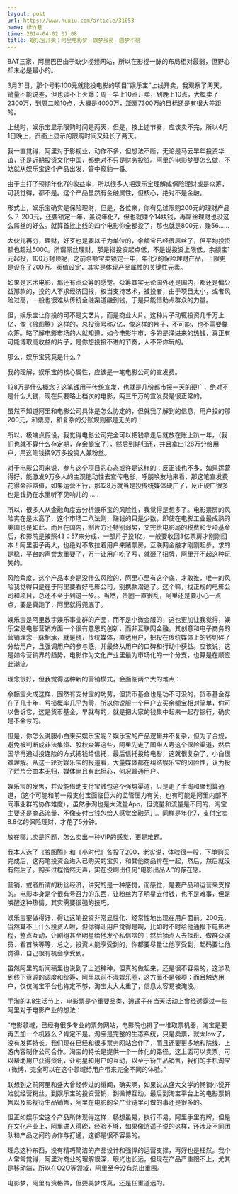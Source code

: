 ```yaml
---
layout: post
url: https://www.huxiu.com/article/31053
name: 绿竹巷
time: 2014-04-02 07:08
title: 娱乐宝开卖：阿里电影梦，做梦虽易，圆梦不易
---
```

BAT三家，阿里巴巴由于缺少视频网站，所以在影视一脉的布局相对最弱，但野心却未必是最小的。

3月31日，那个号称100元就能投电影的项目“娱乐宝”上线开卖，我观察了两天，销量不能说差，但也谈不上火爆：周一早上10点开卖，到晚上10点，大概卖了2300万，到周二晚10点，大概是4000万，距离7300万的目标还是有很大差距的。

上线时，娱乐宝显示限购时间是两天，但是，按上述节奏，应该卖不完，所以4月1日晚上，页面上显示的限购时间又延长了两天。

我一直觉得，阿里对于影视业，动作不多，但想法不断，无论是马云早年投资华谊，还是近期投资文化中国，都绝对不只是财务投资。阿里的电影梦要怎么做，不妨就从娱乐宝这个产品出发，管中窥豹一番。

由于主打了预期年化7的收益率，所以很多人把娱乐宝理解成保险理财或是众筹，可我觉得，都不是。这个产品虽然有金融属性，但核心，绝对不是金融。

形式上，娱乐宝确实是保险理财，但是，各位亲，你有见过限购200元的理财产品么？ 200元，还要锁定一年，虽说年化7，但也就赚个14块钱，再屌丝理财也没这么屌丝的好么。就算首批上线的四个电影你全都投了，那也就是800元，赚56……

大伙儿再穷，理财，好歹也是要以千为单位的，余额宝已经很屌丝了，但平均投资额也超过5000。所谓屌丝理财，那是指投资起点低，不是说投资上限低，余额宝1元起投，100万封顶呢，之前余额宝卖锁定一年，年化7的保险理财产品，上限更是设在了200万。阀值设定，其实是体现产品属性的关键性元素。

如果是艺术电影，那还有点众筹的感觉。众筹其实无论国外还是国内，都还是偏公益那款的，投的人不求经济回报，权当支持艺术，被投者，由于项目太小，或者风险过高，一般也很难从传统金融渠道融到钱，于是只能借助点群众的力量。

但，娱乐宝让你投的可不是文艺片，而是商业大片。这种片子动辄投资几千万上亿，像《狼图腾》这样的，总投资号称7亿，像这样的片子，不可能，也不需要靠众筹。略了解电影市场的人就知道，如今电影牛市，多的是涌进来的热钱，真正有可能博取高收益的片子，是你想投投不进的节奏，人不带你玩的。

那么，娱乐宝究竟是什么？

我的理解，娱乐宝的核心属性，应该是一笔电影公司的宣发费。

128万是什么概念？这笔钱用于传统宣发，也就是几份都市报一天的硬广，绝对不是什么大钱，现在只要略上档次的电影，两三千万的宣发费是很正常的。

虽然不知道阿里和电影公司具体是怎么协定的，但就我了解到的信息，用户投的那200元，和票房，和复杂的分账规则都是无关的！

所以，极端点假设，我觉得电影公司完全可以把钱拿走后就放在账上趴一年，（我们也就不算什么存定期，存余额宝了），然后到期归还，并且拿出128万分给用户，用这笔钱换9万多投资人兼粉丝。

对于电影公司来说，参与这个项目的心态或许是这样的：反正钱也不多，如果运营得好，能激发9万多人的主观能动性去宣传电影，呼朋唤友地来看，那这笔宣发费花得会非常值，如果运营不行，那128万就当是投传统媒体硬广了，反正硬广很多也是钱扔在水里听不见响儿的……

所以，很多人从金融角度去分析娱乐宝的风险性，我觉得是想多了。电影票房的风险实在是太高了，这个市场二八法则，赚钱的只是少数，即使在电影工业最成熟的美国也是如此。而且在国内，制片方还特别弱势，交完给电影局的税费和专项基金后，和影院是按照43：57来分成，一部片子投1亿，一般要收回3亿票房才刚刚回本！阿里胆子再大，也绝对不敢拉着用户来赌票房，互联网金融才刚刚起步，求的是稳，平台的声誉太重要了，万一让用户吃了亏，就砸了招牌，阿里开不起这种玩笑的。

风险角度，这个产品本身是没什么风险的，阿里心里有这个底，才敢推，唯一的风险我觉得只是在于阿里要看好电影公司，别携款潜逃了。这个嘛，找正规的电影公司和项目，总还不至于到这一步。。当然，贵圈一直很乱，阿里还是要小心一点点，要是真跑了，阿里就得兜底了。

娱乐宝是阿里数字娱乐事业群的产品，而不是小微金服的，这也更加让我觉得，娱乐宝是电影营销方面一个很有意思的创新，而非互联网金融。其创意和电子商务的营销理念一脉相承，就是绕开传统媒体，直达用户，把投在传统媒体上的钱切碎了分给用户，且强调用户的参与感，并最终从用户的口碑和行动中获益。应该说，这是如今营销界的趋势，电影作为文化产业里最为市场化的一个分支，也算是在顺应此潮流。

理念很好，但我觉得这种新的营销模式，会面临两个大的难点：

余额宝火成这样，固然有支付宝的功劳，但货币基金也是功不可没的，货币基金存在了几十年，亏损概率几乎为零，所以你说服一个用户去买余额宝相对简单，你可以告诉它，这是货币基金，早就有的，就是把大家的钱集中起来一起存银行，确实是不会亏的。

但是，你怎么说服小白来买娱乐宝呢？娱乐宝的产品逻辑并不复杂，但为了合规，避免被判断成非法集资、股权众筹这些，阿里先走了国华人寿这个保险渠道，然后国华再通过投连险的方式把钱给信托，最后信托投给电影，这就很复杂了，小白很难理解。从这一轮对娱乐宝的报道看，大量媒体都在纠结娱乐宝的风险性，认为投了烂片会血本无归，媒体尚且有此担心，何况普通用户。

娱乐宝的发售，并没能借助支付宝钱包这个强势渠道，只是走了手淘和聚划算通道，（这个可能和前一段支付宝面临巨大的监管压力有关，也有可能是阿里内部不同事业群的协作难度），虽然手淘也是大流量App，但流量和流量是不同的，淘宝主要还是商品流量，不像支付宝钱包给人感觉金融范儿。同样是年化7，支付宝卖8.8亿的保险理财，才花了5分钟。

放在哪儿卖是问题，怎么卖出一种VIP的感觉，更是难题。

我本人选了《狼图腾》和《小时代》各投了200，老实说，体验很一般，下单购买完成后，这两笔投资会进入已购买的宝贝，和其他商品排在一起，然后，然后就没有然后了。购买过程悄然无声，实在没刷出任何“电影出品人”的存在感。

营销，或者所谓的粉丝经济，讲究的是一种感觉，而感觉，是要产品和运营来支撑的。电影本身是个很有号召力的东西，让粉丝为了明星去付钱，也不是难事，但是唤醒这种热情，其实需要很强的技巧。

娱乐宝要做得好，得让这笔投资非常显性化、经常性地出现在用户面前。200元，当然算不上什么投资人啦，但你得让用户觉得是啊，比如时不时给他通报下电影进程，整点互动，让剧组甚至明星给他发个私信啥的；然后抽点人去探班、做群众演员、看首映等等，总之，投资人能享受到的，你都要尽量让他享受到，起码要让他觉得，自己很有机会享受到。

虽然阿里的新闻稿里也说到了上述种种，但真的做起来，还是很不容易的，这涉及到线下资源的调度和统筹，阿里以前不混娱乐圈，这方面不是强项；而且触达用户，仅仅淘宝平台也肯定不够，淘宝太大太重了，信息太容易被淹没。

手淘的3.8生活节上，电影票是个重要品类，逍遥子在当天活动上曾经透露过一些阿里对于电影产业的想法：

“电影领域，已经有很多专业的票务网站，电影院也排了一堆取票机器，淘宝是要再去加一个机器么？肯定不是。淘宝是完整的生态系统，只是卖票，就太low了，没有发挥特长。我们现在已经和很多票务网站合作了，而且还要更多地和院线、上游内容制作公司合作。淘宝的特长是提供一个一体化的路径，这上面可以卖票，可以帮助用户获得资讯，让明星和用户的互动，以至于衍生品销售，我们的手机淘宝+微博，完全可以在这个领域给用户带来完全不同的体验。”

联想到之前阿里和盛大曾经传过的绯闻，确实啊，如果说从盛大文学的畅销小说开始就经营粉丝，到娱乐宝的投资营销，到微博互动，最后到淘宝平台上的电影票销售以及影视衍生品销售，阿里在电影的全产业链里可做的事还是很多的。

但正如娱乐宝这个产品所体现得这样，畅想虽易，执行不易，阿里手里有牌，但是在文化产业上，阿里进入得晚，经验不够，如果像逍遥子说的这样，还涉及不同团队和产品之间的协作与打通，这都是很不容易的。

理念这种东西，没有精巧简洁的产品设计和强悍的运营支撑，再好也是枉然。我个人常常觉得，阿里对商业的理解很深，眼光也长远，但现在产品严重跟不上，尤其是移动端，所以在O2O等领域，阿里至今没有杀出重围。

电影梦，阿里有资格做，但要美梦成真，还是任重道远的。

